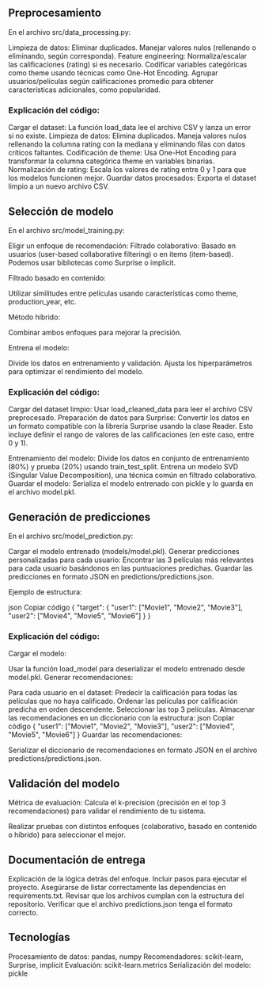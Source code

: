 ## Preprocesamiento


En el archivo src/data_processing.py:

Limpieza de datos:
Eliminar duplicados.
Manejar valores nulos (rellenando o eliminando, según corresponda).
Feature engineering:
Normaliza/escalar las calificaciones (rating) si es necesario.
Codificar variables categóricas como theme usando técnicas como One-Hot Encoding.
Agrupar usuarios/películas según calificaciones promedio para obtener características adicionales, como popularidad.

### Explicación del código:
Cargar el dataset: La función load_data lee el archivo CSV y lanza un error si no existe.
Limpieza de datos:
Elimina duplicados.
Maneja valores nulos rellenando la columna rating con la mediana y eliminando filas con datos críticos faltantes.
Codificación de theme:
Usa One-Hot Encoding para transformar la columna categórica theme en variables binarias.
Normalización de rating:
Escala los valores de rating entre 0 y 1 para que los modelos funcionen mejor.
Guardar datos procesados: Exporta el dataset limpio a un nuevo archivo CSV.

## Selección de modelo

En el archivo src/model_training.py:

Eligir un enfoque de recomendación:
Filtrado colaborativo:
Basado en usuarios (user-based collaborative filtering) o en ítems (item-based).
Podemos usar bibliotecas como Surprise o implicit.

Filtrado basado en contenido:

Utilizar similitudes entre películas usando características como theme, production_year, etc.

Método híbrido:

Combinar ambos enfoques para mejorar la precisión.

Entrena el modelo:

Divide los datos en entrenamiento y validación.
Ajusta los hiperparámetros para optimizar el rendimiento del modelo.

### Explicación del código:

Cargar del dataset limpio:
Usar load_cleaned_data para leer el archivo CSV preprocesado.
Preparación de datos para Surprise:
Convertir los datos en un formato compatible con la librería Surprise usando la clase Reader. Esto incluye definir el rango de valores de las calificaciones (en este caso, entre 0 y 1).

Entrenamiento del modelo:
Divide los datos en conjunto de entrenamiento (80%) y prueba (20%) usando train_test_split.
Entrena un modelo SVD (Singular Value Decomposition), una técnica común en filtrado colaborativo.
Guardar el modelo:
Serializa el modelo entrenado con pickle y lo guarda en el archivo model.pkl.

## Generación de predicciones

En el archivo src/model_prediction.py:

Cargar el modelo entrenado (models/model.pkl).
Generar predicciones personalizadas para cada usuario:
Encontrar las 3 películas más relevantes para cada usuario basándonos en las puntuaciones predichas.
Guardar las predicciones en formato JSON en predictions/predictions.json.

Ejemplo de estructura:

json
Copiar código
{
    "target": {
        "user1": ["Movie1", "Movie2", "Movie3"],
        "user2": ["Movie4", "Movie5", "Movie6"]
    }
}

### Explicación del código:
Cargar el modelo:

Usar la función load_model para deserializar el modelo entrenado desde model.pkl.
Generar recomendaciones:

Para cada usuario en el dataset:
Predecir la calificación para todas las películas que no haya calificado.
Ordenar las películas por calificación predicha en orden descendente.
Seleccionar las top 3 películas.
Almacenar las recomendaciones en un diccionario con la estructura:
json
Copiar código
{
    "user1": ["Movie1", "Movie2", "Movie3"],
    "user2": ["Movie4", "Movie5", "Movie6"]
}
Guardar las recomendaciones:

Serializar el diccionario de recomendaciones en formato JSON en el archivo predictions/predictions.json.

## Validación del modelo

Métrica de evaluación: Calcula el k-precision (precisión en el top 3 recomendaciones) para validar el rendimiento de tu sistema.

Realizar pruebas con distintos enfoques (colaborativo, basado en contenido o híbrido) para seleccionar el mejor.


## Documentación de entrega

Explicación de la lógica detrás del enfoque.
Incluir pasos para ejecutar el proyecto.
Asegúrarse de listar correctamente las dependencias en requirements.txt.
Revisar que los archivos cumplan con la estructura del repositorio.
Verificar que el archivo predictions.json tenga el formato correcto.

## Tecnologías

Procesamiento de datos: pandas, numpy
Recomendadores: scikit-learn, Surprise, implicit
Evaluación: scikit-learn.metrics
Serialización del modelo: pickle

